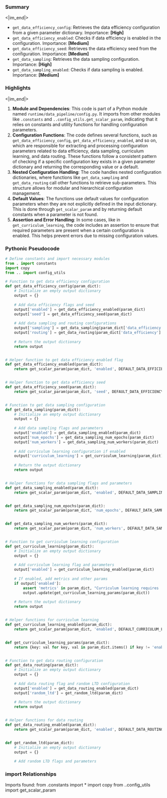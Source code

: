 

### Summary

<|im_end|>

* `get_data_efficiency_config`: Retrieves the data efficiency configuration from a given parameter dictionary. Importance: **[High]**
* `get_data_efficiency_enabled`: Checks if data efficiency is enabled in the configuration. Importance: **[Medium]**
* `get_data_efficiency_seed`: Retrieves the data efficiency seed from the configuration. Importance: **[Medium]**
* `get_data_sampling`: Retrieves the data sampling configuration. Importance: **[High]**
* `get_data_sampling_enabled`: Checks if data sampling is enabled. Importance: **[Medium]**

### Highlights

<|im_end|>

1. **Module and Dependencies**: This code is part of a Python module named `runtime/data_pipeline/config.py`. It imports from other modules like `.constants` and `..config_utils.get_scalar_param`, indicating that it relies on constants and utility functions for handling configuration parameters.
2. **Configuration Functions**: The code defines several functions, such as `get_data_efficiency_config`, `get_data_efficiency_enabled`, and so on, which are responsible for extracting and processing configuration parameters related to data efficiency, data sampling, curriculum learning, and data routing. These functions follow a consistent pattern of checking if a specific configuration key exists in a given parameter dictionary and returning the corresponding value or a default.
3. **Nested Configuration Handling**: The code handles nested configuration dictionaries, where functions like `get_data_sampling` and `get_data_routing` call other functions to retrieve sub-parameters. This structure allows for modular and hierarchical configuration management.
4. **Default Values**: The functions use default values for configuration parameters when they are not explicitly defined in the input dictionary. This is done through `get_scalar_param` and by returning default constants when a parameter is not found.
5. **Assertion and Error Handling**: In some cases, like in `get_curriculum_learning`, the code includes an assertion to ensure that required parameters are present when a certain configuration is enabled. This helps prevent errors due to missing configuration values.

### Pythonic Pseudocode

```python
# Define constants and import necessary modules
from . import constants
import copy
from .. import config_utils

# Function to get data efficiency configuration
def get_data_efficiency_config(param_dict):
    # Initialize an empty output dictionary
    output = {}
    
    # Add data efficiency flags and seed
    output['enabled'] = get_data_efficiency_enabled(param_dict)
    output['seed'] = get_data_efficiency_seed(param_dict)
    
    # Add data sampling and routing configurations
    output['sampling'] = get_data_sampling(param_dict['data_efficiency'] if 'data_efficiency' in param_dict else {})
    output['routing'] = get_data_routing(param_dict['data_efficiency'] if 'data_efficiency' in param_dict else {})
    
    # Return the output dictionary
    return output


# Helper function to get data efficiency enabled flag
def get_data_efficiency_enabled(param_dict):
    return get_scalar_param(param_dict, 'enabled', DEFAULT_DATA_EFFICIENCY_ENABLED)


# Helper function to get data efficiency seed
def get_data_efficiency_seed(param_dict):
    return get_scalar_param(param_dict, 'seed', DEFAULT_DATA_EFFICIENCY_SEED)


# Function to get data sampling configuration
def get_data_sampling(param_dict):
    # Initialize an empty output dictionary
    output = {}
    
    # Add data sampling flags and parameters
    output['enabled'] = get_data_sampling_enabled(param_dict)
    output['num_epochs'] = get_data_sampling_num_epochs(param_dict)
    output['num_workers'] = get_data_sampling_num_workers(param_dict)
    
    # Add curriculum learning configuration if enabled
    output['curriculum_learning'] = get_curriculum_learning(param_dict)
    
    # Return the output dictionary
    return output


# Helper functions for data sampling flags and parameters
def get_data_sampling_enabled(param_dict):
    return get_scalar_param(param_dict, 'enabled', DEFAULT_DATA_SAMPLING_ENABLED)


def get_data_sampling_num_epochs(param_dict):
    return get_scalar_param(param_dict, 'num_epochs', DEFAULT_DATA_SAMPLING_NUM_EPOCHS)


def get_data_sampling_num_workers(param_dict):
    return get_scalar_param(param_dict, 'num_workers', DEFAULT_DATA_SAMPLING_NUM_WORKERS)


# Function to get curriculum learning configuration
def get_curriculum_learning(param_dict):
    # Initialize an empty output dictionary
    output = {}
    
    # Add curriculum learning flag and parameters
    output['enabled'] = get_curriculum_learning_enabled(param_dict)
    
    # If enabled, add metrics and other params
    if output['enabled']:
        assert 'metrics' in param_dict, "Curriculum learning requires 'metrics' to be specified"
        output.update(get_curriculum_learning_params(param_dict))
    
    # Return the output dictionary
    return output


# Helper functions for curriculum learning
def get_curriculum_learning_enabled(param_dict):
    return get_scalar_param(param_dict, 'enabled', DEFAULT_CURRICULUM_LEARNING_ENABLED)


def get_curriculum_learning_params(param_dict):
    return {key: val for key, val in param_dict.items() if key != 'enabled'}


# Function to get data routing configuration
def get_data_routing(param_dict):
    # Initialize an empty output dictionary
    output = {}
    
    # Add data routing flag and random LTD configuration
    output['enabled'] = get_data_routing_enabled(param_dict)
    output['random_ltd'] = get_random_ltd(param_dict)
    
    # Return the output dictionary
    return output


# Helper functions for data routing
def get_data_routing_enabled(param_dict):
    return get_scalar_param(param_dict, 'enabled', DEFAULT_DATA_ROUTING_ENABLED)


def get_random_ltd(param_dict):
    # Initialize an empty output dictionary
    output = {}
    
    # Add random LTD flags and parameters
```


### import Relationships

Imports found:
from .constants import *
import copy
from ..config_utils import get_scalar_param